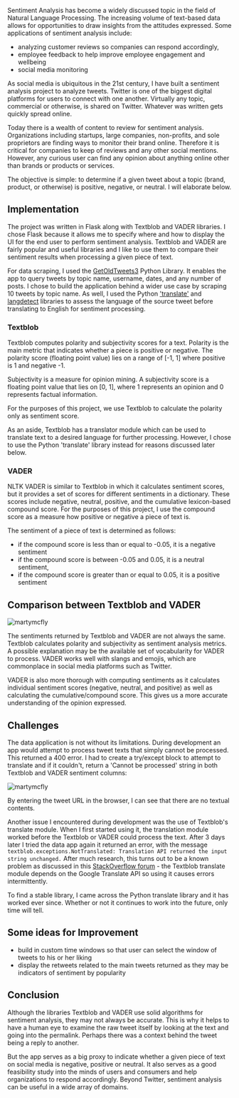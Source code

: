 Sentiment Analysis has become a widely discussed topic in the field of Natural Language Processing. The increasing volume of text-based data allows for opportunities to draw insights from the attitudes expressed. Some applications of sentiment analysis include: 

- analyzing customer reviews so companies can respond accordingly, 
- employee feedback to help improve employee engagement and wellbeing
- social media monitoring

As social media is ubiquitous in the 21st century, I have built a sentiment analysis project to analyze tweets. Twitter is one of the biggest digital platforms for users to connect with one another. Virtually any topic, commercial or otherwise, is shared on Twitter. Whatever was written gets quickly spread online.

Today there is a wealth of content to review for sentiment analysis. Organizations including startups, large companies, non-profits, and sole proprietors are finding ways to monitor their brand online. Therefore it is critical for companies to keep of reviews and any other social mentions. However, any curious user can find any opinion about anything online other than brands or products or services.

The objective is simple: to determine if a given tweet about a topic (brand, product, or otherwise) is positive, negative, or neutral. I will elaborate below.

## Implementation

The project was written in Flask along with Textblob and VADER libraries. I chose Flask because it allows me to specify where and how to display the UI for the end user to perform sentiment analysis. Textblob and VADER are fairly popular and useful libraries and I like to use them to compare their sentiment results when processing a given piece of text.

For data scraping, I used the [GetOldTweets3](https://pypi.org/project/GetOldTweets3/) Python Library. It enables the app to query tweets by topic name, username, dates, and any number of posts. I chose to build the application behind a wider use case by scraping 10 tweets by topic name. As well, I used the Python ['translate'](https://pypi.org/project/translate/) and [langdetect](https://pypi.org/project/langdetect/) libraries to assess the language of the source tweet before translating to English for sentiment processing.

### Textblob

Textblob computes polarity and subjectivity scores for a text. Polarity is the main metric that indicates whether a piece is positive or negative. The polarity score (floating point value) lies on a range of [-1, 1] where positive is 1 and negative -1.

Subjectivity is a measure for opinion mining. A subjectivity score is a floating point value that lies on [0, 1], where 1 represents an opinion and 0 represents factual information.

For the purposes of this project, we use Textblob to calculate the polarity only as sentiment score.

As an aside, Textblob has a translator module which can be used to translate text to a desired language for further processing. However, I chose to use the Python 'translate' library instead for reasons discussed later below.

### VADER

NLTK VADER is similar to Textblob in which it calculates sentiment scores, but it provides a set of scores for different sentiments in a dictionary. These scores include negative, neutral, positive, and the cumulative lexicon-based compound score. For the purposes of this project, I use the compound score as a measure how positive or negative a piece of text is. 

The sentiment of a piece of text is determined as follows:
- if the compound score is less than or equal to -0.05, it is a negative sentiment
- if the compound score is between -0.05 and 0.05, it is a neutral sentiment,
- if the compound score is greater than or equal to 0.05, it is a positive sentiment

## Comparison between Textblob and VADER

![martymcfly](https://user-images.githubusercontent.com/3411100/86503845-112f5680-bd80-11ea-81c8-7c57d72114e0.png)

The sentiments returned by Textblob and VADER are not always the same. Textblob calculates polarity and subjectivity as sentiment analysis metrics. A possible explanation may be the available set of vocabularity for VADER to process. VADER works well with slangs and emojis, which are commonplace in social media platforms such as Twitter.

VADER is also more thorough with computing sentiments as it calculates individual sentiment scores (negative, neutral, and positive) as well as calculating the cumulative/compound score. This gives us a more accurate understanding of the opinion expressed.

## Challenges

The data application is not without its limitations. During development an app would attempt to process tweet texts that simply cannot be processed. This returned a 400 error. I had to create a try/except block to attempt to translate and if it couldn't, return a 'Cannot be processed' string in both Textblob and VADER sentiment columns:

![martymcfly](https://user-images.githubusercontent.com/3411100/86506083-04b7f780-bd9a-11ea-8a90-3bbbaaca3c00.png)

By entering the tweet URL in the browser, I can see that there are no textual contents.

Another issue I encountered during development was the use of Textblob's translate module. When I first started using it, the translation module worked before the Textblob or VADER could process the text. After 3 days later I tried the data app again it returned an error, with the message ```textblob.exceptions.NotTranslated: Translation API returned the input string unchanged.``` After much research, this turns out to be a known problem as discussed in this [StackOverflow forum](https://stackoverflow.com/questions/35420602/python-textblob-translation-api-error/35425227) - the Textblob translate module depends on the Google Translate API so  using it causes errors intermittently.

To find a stable library, I came across the Python translate library and it has worked ever since. Whether or not it continues to work into the future, only time will tell.

## Some ideas for Improvement

- build in custom time windows so that user can select the window of tweets to his or her liking
- display the retweets related to the main tweets returned as they may be indicators of sentiment by popularity

## Conclusion

Although the libraries Textblob and VADER use solid algorithms for sentiment analysis, they may not always be accurate. This is why it helps to have a human eye to examine the raw tweet itself by looking at the text and going into the permalink. Perhaps there was a context behind the tweet being a reply to another.

But the app serves as a big proxy to indicate whether a given piece of text on social media is negative, positive or neutral. It also serves as a good feasibility study into the minds of users and consumers and help organizations to respond accordingly. Beyond Twitter, sentiment analysis can be useful in a wide array of domains.
